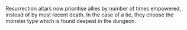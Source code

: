 Resurrection altars now prioritise allies by number of times empowered, instead of by most recent death. In the case of a tie, they choose the monster type which is found deepest in the dungeon.
